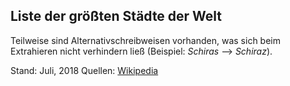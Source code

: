 ## Liste der größten Städte der Welt

Teilweise sind Alternativschreibweisen vorhanden, was sich beim Extrahieren nicht verhindern ließ (Beispiel: _Schiras_ --> _Schiraz_).

Stand: Juli, 2018
Quellen: [Wikipedia](https://de.wikipedia.org/wiki/Liste_der_gr%C3%B6%C3%9Ften_St%C3%A4dte)